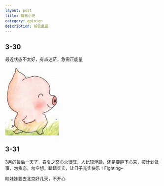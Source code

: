 ```yaml
---
layout: post
title: 每日小记
category: opinion
description: 胡言乱语
---
```


## 3-30
最近状态不太好，有点迷茫，急需正能量

![猪猪](/images/about-mood/1.jpg)

## 3-31
3月的最后一天了，春夏之交心火很旺，人比较浮躁，还是要静下心来，按计划做事，勿贪恋，勿空想，踏踏实实，让日子充实快乐！Fighting~

映妹妹要去北京好几天，不开心